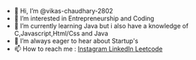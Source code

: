 - 👋 Hi, I’m @vikas-chaudhary-2802
- 👀 I’m interested in Entrepreneurship and Coding
- 🌱 I’m currently learning Java but i also have a knowledge of C,Javascript,Html/Css and Java
- 💞️ I’m always eager to hear about Startup's
- 📫 How to reach me :
<a href="https://www.instagram.com/_vikaschaudhary_001/"> Instagram </a>
<a href="https://www.linkedin.com/in/vikas-chaudhary-8b6318289/"> LinkedIn </a>
<a href="https://leetcode.com/VikasChaudhary_28/"> Leetcode </a>

<!---
vikas-chaudhary-2802/vikas-chaudhary-2802 is a ✨ special ✨ repository because its `README.md` (this file) appears on your GitHub profile.
You can click the Preview link to take a look at your changes.
--->
